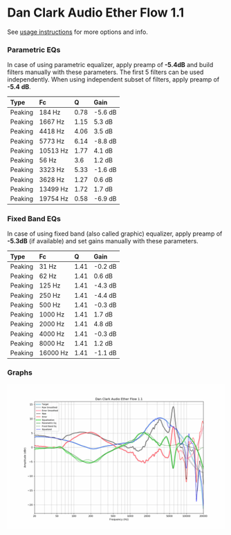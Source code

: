 # Dan Clark Audio Ether Flow 1.1
See [usage instructions](https://github.com/jaakkopasanen/AutoEq#usage) for more options and info.

### Parametric EQs
In case of using parametric equalizer, apply preamp of **-5.4dB** and build filters manually
with these parameters. The first 5 filters can be used independently.
When using independent subset of filters, apply preamp of **-5.4 dB**.

| Type    | Fc       |    Q | Gain    |
|:--------|:---------|:-----|:--------|
| Peaking | 184 Hz   | 0.78 | -5.6 dB |
| Peaking | 1667 Hz  | 1.15 | 5.3 dB  |
| Peaking | 4418 Hz  | 4.06 | 3.5 dB  |
| Peaking | 5773 Hz  | 6.14 | -8.8 dB |
| Peaking | 10513 Hz | 1.77 | 4.1 dB  |
| Peaking | 56 Hz    | 3.6  | 1.2 dB  |
| Peaking | 3323 Hz  | 5.33 | -1.6 dB |
| Peaking | 3628 Hz  | 1.27 | 0.6 dB  |
| Peaking | 13499 Hz | 1.72 | 1.7 dB  |
| Peaking | 19754 Hz | 0.58 | -6.9 dB |

### Fixed Band EQs
In case of using fixed band (also called graphic) equalizer, apply preamp of **-5.3dB**
(if available) and set gains manually with these parameters.

| Type    | Fc       |    Q | Gain    |
|:--------|:---------|:-----|:--------|
| Peaking | 31 Hz    | 1.41 | -0.2 dB |
| Peaking | 62 Hz    | 1.41 | 0.6 dB  |
| Peaking | 125 Hz   | 1.41 | -4.3 dB |
| Peaking | 250 Hz   | 1.41 | -4.4 dB |
| Peaking | 500 Hz   | 1.41 | -0.3 dB |
| Peaking | 1000 Hz  | 1.41 | 1.7 dB  |
| Peaking | 2000 Hz  | 1.41 | 4.8 dB  |
| Peaking | 4000 Hz  | 1.41 | -0.3 dB |
| Peaking | 8000 Hz  | 1.41 | 1.2 dB  |
| Peaking | 16000 Hz | 1.41 | -1.1 dB |

### Graphs
![](./Dan%20Clark%20Audio%20Ether%20Flow%201.1.png)